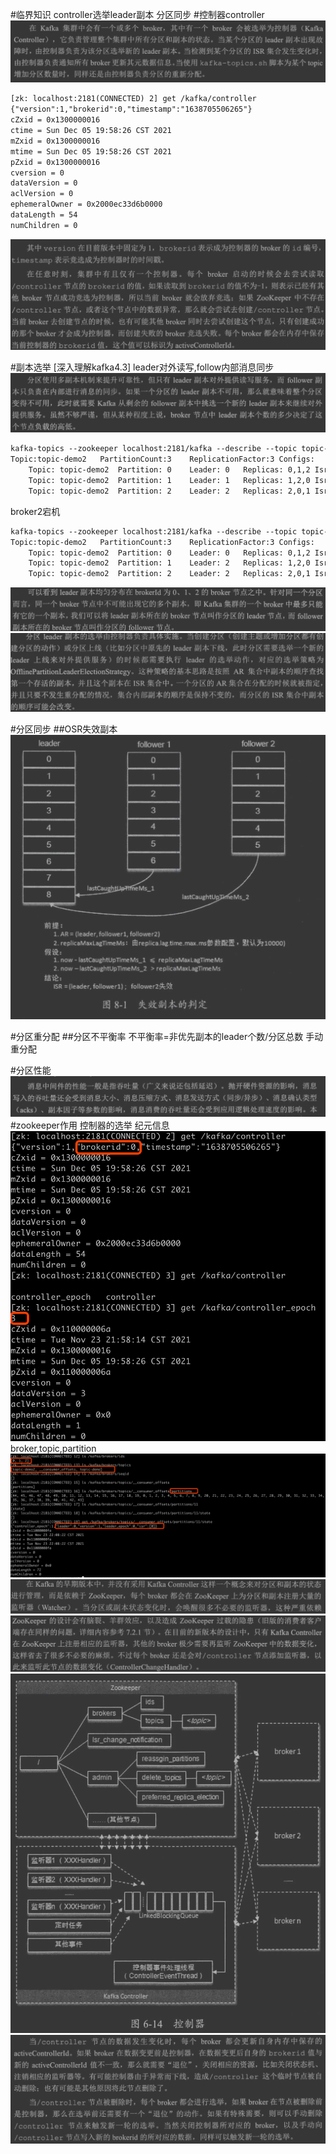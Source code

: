 #临界知识
controller选举leader副本
分区同步
#控制器controller
![](.z_06_分布式_消息队列_kafka_04_分区管理_controller_副本选举_分区重分配_分区调优_paxos_images/39b9989b.png)
```asp
[zk: localhost:2181(CONNECTED) 2] get /kafka/controller
{"version":1,"brokerid":0,"timestamp":"1638705506265"}
cZxid = 0x1300000016
ctime = Sun Dec 05 19:58:26 CST 2021
mZxid = 0x1300000016
mtime = Sun Dec 05 19:58:26 CST 2021
pZxid = 0x1300000016
cversion = 0
dataVersion = 0
aclVersion = 0
ephemeralOwner = 0x2000ec33d6b0000
dataLength = 54
numChildren = 0
```
![](.z_06_分布式_消息队列_kafka_04_分区管理_controller_副本选举_分区重分配_分区调优_paxos_images/fec72baf.png)

#副本选举
[深入理解kafka4.3]
leader对外读写,follow内部消息同步
![](.z_06_分布式_消息队列_kafka_04_分区管理_副本选举_分区重分配_分区调优_paxos_images/9736093d.png)
```asp
kafka-topics --zookeeper localhost:2181/kafka --describe --topic topic-demo2
Topic:topic-demo2	PartitionCount:3	ReplicationFactor:3	Configs:
	Topic: topic-demo2	Partition: 0	Leader: 0	Replicas: 0,1,2	Isr: 0,1,2
	Topic: topic-demo2	Partition: 1	Leader: 1	Replicas: 1,2,0	Isr: 1,2,0
	Topic: topic-demo2	Partition: 2	Leader: 2	Replicas: 2,0,1	Isr: 2,0,1
```
broker2宕机
```asp
kafka-topics --zookeeper localhost:2181/kafka --describe --topic topic-demo2
Topic:topic-demo2	PartitionCount:3	ReplicationFactor:3	Configs:
	Topic: topic-demo2	Partition: 0	Leader: 0	Replicas: 0,1,2	Isr: 0,2
	Topic: topic-demo2	Partition: 1	Leader: 2	Replicas: 1,2,0	Isr: 2,0
	Topic: topic-demo2	Partition: 2	Leader: 2	Replicas: 2,0,1	Isr: 2,0
```

![](.z_06_分布式_消息队列_kafka_04_分区管理_副本选举_分区重分配_分区调优_paxos_images/f5815b99.png)
![](.z_06_分布式_消息队列_kafka_04_分区管理_controller_副本选举_分区重分配_分区调优_paxos_images/5fd3041e.png)

#分区同步
##OSR失效副本
![](.z_06_分布式_消息队列_kafka_04_分区管理_controller_副本选举_副本同步_HW_LEO_分区重分配_分区调优_paxos_images/354db8fd.png)

#分区重分配
##分区不平衡率
不平衡率=非优先副本的leader个数/分区总数
手动重分配

#分区性能
![](.z_06_分布式_消息队列_kafka_04_分区管理_副本选举_分区重分配_分区调优_paxos_images/bb4df5ae.png)
#zookeeper作用
控制器的选举
纪元信息
![](.z_06_分布式_消息队列_kafka_06_zookeeper_images/4c49398d.png)
broker,topic,partition
![](.z_06_分布式_消息队列_kafka_06_zookeeper_images/d11fd954.png)
![](.z_06_分布式_消息队列_kafka_06_zookeeper_images/c50ed20e.png)
![](.z_06_分布式_消息队列_kafka_06_zookeeper_images/c094f1d3.png)
![](.z_06_分布式_消息队列_kafka_06_zookeeper_images/adbbdfbc.png)
![](.z_06_分布式_消息队列_kafka_06_zookeeper_images/8042bb00.png)
